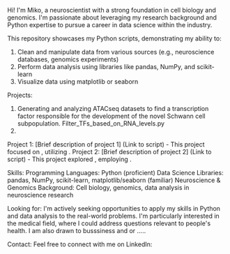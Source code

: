 Hi! I'm Miko, a neuroscientist with a strong foundation in cell biology and genomics. I'm passionate about leveraging my research background and Python expertise to pursue a career in data science within the industry.

This repository showcases my Python scripts, demonstrating my ability to:
1) Clean and manipulate data from various sources (e.g., neuroscience databases, genomics experiments)
2) Perform data analysis using libraries like pandas, NumPy, and scikit-learn
3) Visualize data using matplotlib or seaborn

Projects:
1) Generating and analyzing ATACseq datasets to find a transcription factor responsible for the development of the novel Schwann cell subpopulation. Filter_TFs_based_on_RNA_levels.py
2) 
Project 1: [Brief description of project 1] (Link to script) - This project focused on , utilizing .
Project 2: [Brief description of project 2] (Link to script) - This project explored , employing .

Skills:
Programming Languages: Python (proficient)
Data Science Libraries: pandas, NumPy, scikit-learn, matplotlib/seaborn (familiar)
Neuroscience & Genomics Background: Cell biology, genomics, data analysis in neuroscience research

Looking for:
I'm actively seeking opportunities to apply my skills in Python and data analysis to the real-world problems. I'm particularly interested in the medical field, where I could address questions relevant to people's health.  I am also drawn to busssiness and or ..... 

Contact:
Feel free to connect with me on LinkedIn: 
